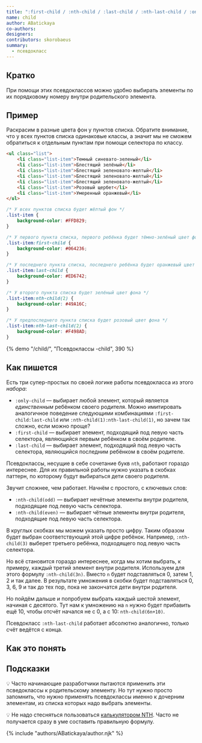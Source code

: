 ```yaml
---
title: ":first-child / :nth-child / :last-child / :nth-last-child / :only-child"
name: child
author: ABatickaya
co-authors:
designers:
contributors: skorobaeus
summary:
  - псевдокласс
---
```


## Кратко

При помощи этих псевдоклассов можно удобно выбирать элементы по их порядковому номеру внутри родительского элемента.

## Пример

Раскрасим в разные цвета фон у пунктов списка. Обратите внимание, что у всех пунктов списка одинаковые классы, а значит мы не сможем обратиться к отдельным пунктам при помощи селектора по классу.

```html
<ul class="list">
	<li class="list-item">Темный синевато-зеленый</li>
	<li class="list-item">Блестящий зелёный</li>
	<li class="list-item">Блестящий зеленовато-желтый</li>
	<li class="list-item">Блестящий зеленовато-желтый</li>
	<li class="list-item">Блестящий зеленовато-желтый</li>
	<li class="list-item">Розовый щербет</li>
	<li class="list-item">Умеренный оранжевый</li>
</ul>
```

```css
/* У всех пунктов списка будет жёлтый фон */
.list-item {
	background-color: #FFD829;
}

/* У первого пункта списка, первого ребёнка будет тёмно-зелёный цвет фона */
.list-item:first-child {
	background-color: #064236;
}

/* У последнего пункта списка, последнего ребёнка будет оранжевый цвет фона */
.list-item:last-child {
	background-color: #ED6742;
}

/* У второго пункта списка будет зелёный цвет фона */
.list-item:nth-child(2) {
	background-color: #49A16C;
}

/* У предпоследнего пункта списка будет розовый цвет фона */
.list-item:nth-last-child(2) {
	background-color: #F498AD;
}
```

{% demo "/child/", "Псевдоклассы -child", 390 %}

## Как пишется

Есть три супер-простых по своей логике работы псевдокласса из этого _набора_:

- `:only-child` — выбирает любой элемент, который является _единственным_ ребёнком своего родителя. Можно имитировать аналогичное поведение следующими комбинациями `:first-child:last-child` или `:nth-child(1):nth-last-child(1)`, но зачем так сложно, если можно проще?
- `:first-child` — выбирает элемент, подходящий под левую часть селектора, являющийся первым ребёнком в своём родителе.
- `:last-child` — выбирает элемент, подходящий под левую часть селектора, являющийся последним ребёнком в своём родителе.

Псевдоклассы, несущие в себе сочетание букв `nth`, работают гораздо интереснее. Для их правильной работы нужно указать в скобках паттерн, по которому будут выбираться дети своего родителя.

Звучит сложнее, чем работает. Начнём с простого, с ключевых слов:

- `:nth-child(odd)` — выбирает нечётные элементы внутри родителя, подходящие под левую часть селектора.
- `:nth-child(even)` — выбирает чётные элементы внутри родителя, подходящие под левую часть селектора.

В круглых скобках мы можем указать просто цифру. Таким образом будет выбран соответствующий этой цифре ребёнок. Например, `:nth-child(3)` выберет третьего ребёнка, подходящего под левую часть селектора.

Но всё становится гораздо интереснее, когда мы хотим выбрать, к примеру, каждый третий элемент внутри родителя. Используем для этого формулу `:nth-child(3n)`. Вместо `n` будет подставляться 0, затем 1, 2 и так далее. В результате умножения в скобки будет подставляться 0, 3, 6, 9 и так до тех пор, пока не закончатся дети внутри родителя.

Но пойдём дальше и попробуем выбрать каждый шестой элемент, начиная с десятого. Тут нам к умножению на `n` нужно будет прибавить ещё 10, чтобы отсчёт начался не с 0, а с 10: `nth-child(6n+10)`.

Псевдокласс `:nth-last-child` работает абсолютно аналогично, только счёт ведётся с конца.

## Как это понять

## Подсказки

💡 Часто начинающие разработчики пытаются применить эти псведоклассы к родительскому элементу. Но тут нужно просто запомнить, что нужно применять псевдоклассы именно к дочерним элементам, из списка которых надо выбрать элементы.

💡 Не надо стесняться пользоваться [калькулятором NTH](http://www.topdesignagencies.com/nth-test/). Часто не получается сразу в уме составить правильную формулу.

{% include "authors/ABatickaya/author.njk" %}
